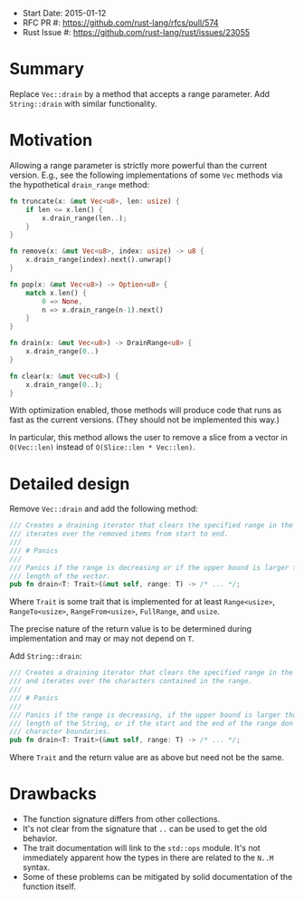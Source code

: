 - Start Date: 2015-01-12
- RFC PR #: https://github.com/rust-lang/rfcs/pull/574
- Rust Issue #: https://github.com/rust-lang/rust/issues/23055

# Summary

Replace `Vec::drain` by a method that accepts a range parameter. Add
`String::drain` with similar functionality.

# Motivation

Allowing a range parameter is strictly more powerful than the current version.
E.g., see the following implementations of some `Vec` methods via the hypothetical
`drain_range` method:

```rust
fn truncate(x: &mut Vec<u8>, len: usize) {
    if len <= x.len() {
        x.drain_range(len..);
    }
}

fn remove(x: &mut Vec<u8>, index: usize) -> u8 {
    x.drain_range(index).next().unwrap()
}

fn pop(x: &mut Vec<u8>) -> Option<u8> {
    match x.len() {
        0 => None,
        n => x.drain_range(n-1).next()
    }
}

fn drain(x: &mut Vec<u8>) -> DrainRange<u8> {
    x.drain_range(0..)
}

fn clear(x: &mut Vec<u8>) {
    x.drain_range(0..);
}
```

With optimization enabled, those methods will produce code that runs as fast
as the current versions. (They should not be implemented this way.)

In particular, this method allows the user to remove a slice from a vector in
`O(Vec::len)` instead of `O(Slice::len * Vec::len)`.

# Detailed design

Remove `Vec::drain` and add the following method:

```rust
/// Creates a draining iterator that clears the specified range in the Vec and
/// iterates over the removed items from start to end.
///
/// # Panics
///
/// Panics if the range is decreasing or if the upper bound is larger than the
/// length of the vector.
pub fn drain<T: Trait>(&mut self, range: T) -> /* ... */;
```

Where `Trait` is some trait that is implemented for at least `Range<usize>`,
`RangeTo<usize>`, `RangeFrom<usize>`, `FullRange`, and `usize`.

The precise nature of the return value is to be determined during implementation
and may or may not depend on `T`.

Add `String::drain`:

```rust
/// Creates a draining iterator that clears the specified range in the String
/// and iterates over the characters contained in the range.
///
/// # Panics
///
/// Panics if the range is decreasing, if the upper bound is larger than the
/// length of the String, or if the start and the end of the range don't lie on
/// character boundaries.
pub fn drain<T: Trait>(&mut self, range: T) -> /* ... */;
```

Where `Trait` and the return value are as above but need not be the same.

# Drawbacks

- The function signature differs from other collections.
- It's not clear from the signature that `..` can be used to get the old behavior.
- The trait documentation will link to the `std::ops` module. It's not immediately apparent how the types in there are related to the `N..M` syntax.
- Some of these problems can be mitigated by solid documentation of the function itself.
